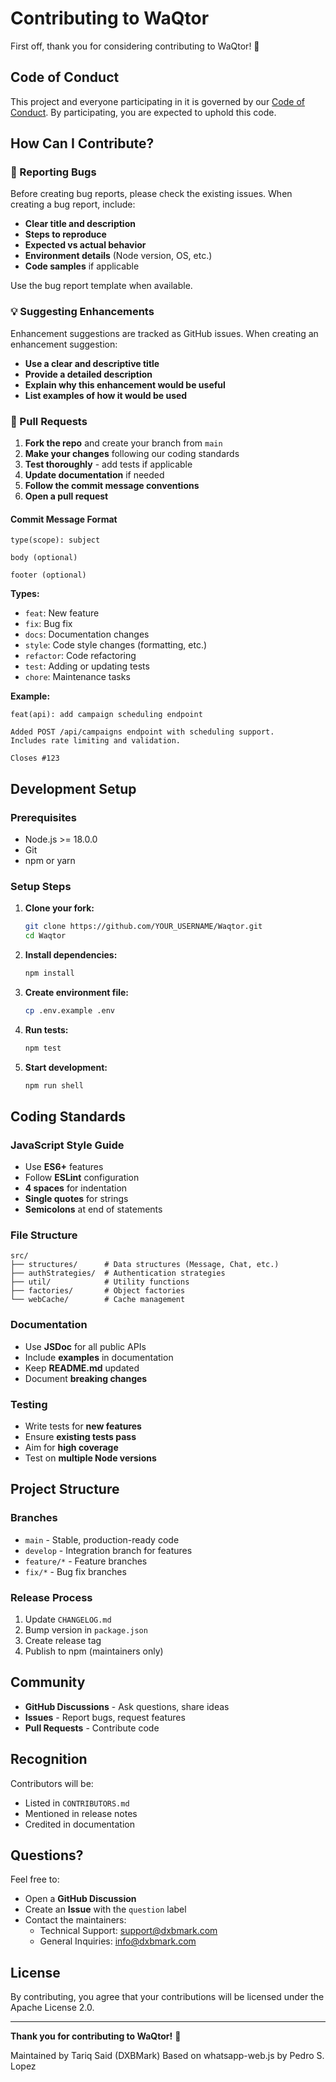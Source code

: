 # Contributing to WaQtor

First off, thank you for considering contributing to WaQtor! 🎉

## Code of Conduct

This project and everyone participating in it is governed by our [Code of Conduct](CODE_OF_CONDUCT.md). By participating, you are expected to uphold this code.

## How Can I Contribute?

### 🐛 Reporting Bugs

Before creating bug reports, please check the existing issues. When creating a bug report, include:

- **Clear title and description**
- **Steps to reproduce**
- **Expected vs actual behavior**
- **Environment details** (Node version, OS, etc.)
- **Code samples** if applicable

Use the bug report template when available.

### 💡 Suggesting Enhancements

Enhancement suggestions are tracked as GitHub issues. When creating an enhancement suggestion:

- **Use a clear and descriptive title**
- **Provide a detailed description**
- **Explain why this enhancement would be useful**
- **List examples of how it would be used**

### 🔧 Pull Requests

1. **Fork the repo** and create your branch from `main`
2. **Make your changes** following our coding standards
3. **Test thoroughly** - add tests if applicable
4. **Update documentation** if needed
5. **Follow the commit message conventions**
6. **Open a pull request**

#### Commit Message Format

```
type(scope): subject

body (optional)

footer (optional)
```

**Types:**
- `feat`: New feature
- `fix`: Bug fix
- `docs`: Documentation changes
- `style`: Code style changes (formatting, etc.)
- `refactor`: Code refactoring
- `test`: Adding or updating tests
- `chore`: Maintenance tasks

**Example:**
```
feat(api): add campaign scheduling endpoint

Added POST /api/campaigns endpoint with scheduling support.
Includes rate limiting and validation.

Closes #123
```

## Development Setup

### Prerequisites
- Node.js >= 18.0.0
- Git
- npm or yarn

### Setup Steps

1. **Clone your fork:**
   ```bash
   git clone https://github.com/YOUR_USERNAME/Waqtor.git
   cd Waqtor
   ```

2. **Install dependencies:**
   ```bash
   npm install
   ```

3. **Create environment file:**
   ```bash
   cp .env.example .env
   ```

4. **Run tests:**
   ```bash
   npm test
   ```

5. **Start development:**
   ```bash
   npm run shell
   ```

## Coding Standards

### JavaScript Style Guide

- Use **ES6+** features
- Follow **ESLint** configuration
- **4 spaces** for indentation
- **Single quotes** for strings
- **Semicolons** at end of statements

### File Structure

```
src/
├── structures/      # Data structures (Message, Chat, etc.)
├── authStrategies/  # Authentication strategies
├── util/            # Utility functions
├── factories/       # Object factories
└── webCache/        # Cache management
```

### Documentation

- Use **JSDoc** for all public APIs
- Include **examples** in documentation
- Keep **README.md** updated
- Document **breaking changes**

### Testing

- Write tests for **new features**
- Ensure **existing tests pass**
- Aim for **high coverage**
- Test on **multiple Node versions**

## Project Structure

### Branches

- `main` - Stable, production-ready code
- `develop` - Integration branch for features
- `feature/*` - Feature branches
- `fix/*` - Bug fix branches

### Release Process

1. Update `CHANGELOG.md`
2. Bump version in `package.json`
3. Create release tag
4. Publish to npm (maintainers only)

## Community

- **GitHub Discussions** - Ask questions, share ideas
- **Issues** - Report bugs, request features
- **Pull Requests** - Contribute code

## Recognition

Contributors will be:
- Listed in `CONTRIBUTORS.md`
- Mentioned in release notes
- Credited in documentation

## Questions?

Feel free to:

- Open a **GitHub Discussion**
- Create an **Issue** with the `question` label
- Contact the maintainers:
  - Technical Support: [support@dxbmark.com](mailto:support@dxbmark.com)
  - General Inquiries: [info@dxbmark.com](mailto:info@dxbmark.com)

## License

By contributing, you agree that your contributions will be licensed under the Apache License 2.0.

---

**Thank you for contributing to WaQtor!** 🚀

Maintained by Tariq Said (DXBMark)
Based on whatsapp-web.js by Pedro S. Lopez
